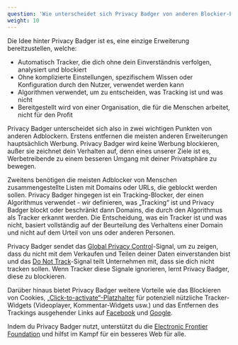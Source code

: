 ```yaml
---
question: 'Wie unterscheidet sich Privacy Badger von anderen Blockier-Erweiterungen?'
weight: 10
---
```


Die Idee hinter Privacy Badger ist es, eine einzige Erweiterung bereitzustellen, welche:

- Automatisch Tracker, die dich ohne dein Einverständnis verfolgen, analysiert und blockiert
- Ohne komplizierte Einstellungen, spezifischem Wissen oder Konfiguration durch den Nutzer, verwendet werden kann
- Algorithmen verwendet, um zu entscheiden, was Tracking ist und was nicht
- Bereitgestellt wird von einer Organisation, die für die Menschen arbeitet, nicht für den Profit

Privacy Badger unterscheidet sich also in zwei wichtigen Punkten von anderen Adblockern. Erstens entfernen die meisten anderen Erweiterungen hauptsächlich Werbung. Privacy Badger wird keine Werbung blockieren, außer sie zeichnet dein Verhalten auf, denn eines unserer Ziele ist es, Werbetreibende zu einem besseren Umgang mit deiner Privatsphäre zu bewegen.

Zweitens benötigen die meisten Adblocker von Menschen zusammengestellte Listen mit Domains oder URLs, die geblockt werden sollen. Privacy Badger hingegen ist ein Tracking-Blocker, der einen Algorithmus verwendet - wir definieren, was „Tracking“ ist und Privacy Badger blockt oder beschränkt dann Domains, die durch den Algorithmus als Tracker erkannt werden. Die Entscheidung, was ein Tracker ist und was nicht, basiert vollständig auf der Beurteilung des Verhaltens einer Domain und nicht auf dem Urteil von uns oder anderen Personen.

Privacy Badger sendet das [Global Privacy Control](https://globalprivacycontrol.org/)-Signal, um zu zeigen, dass du nicht mit dem Verkaufen und Teilen deiner Daten einverstanden bist und das [Do Not Track](https://www.eff.org/issues/do-not-track)-Signal teilt Unternehmen mit, dass sie dich nicht tracken sollen. Wenn Tracker diese Signale ignorieren, lernt Privacy Badger, diese zu blockieren.

Darüber hinaus bietet Privacy Badger weitere Vorteile wie das Blockieren von Cookies, [„Click-to-activate“-Platzhalter](#How-does-Privacy-Badger-handle-social-media-widgets) für potenziell nützliche Tracker-Widgets (Videoplayer, Kommentar-Widgets usw.) und das Entfernen des Trackings ausgehender Links auf [Facebook](https://www.eff.org/deeplinks/2018/05/privacy-badger-rolls-out-new-ways-fight-facebook-tracking) und [Google](https://www.eff.org/deeplinks/2018/10/privacy-badger-now-fights-more-sneaky-google-tracking).

Indem du Privacy Badger nutzt, unterstützt du die [Electronic Frontier Foundation](https://www.eff.org/) und hilfst im Kampf für ein besseres Web für alle.
